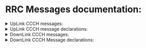 # RRC Messages documentation:

<details>
<summary>UpLink CCCH messages:</summary>
const char* dl_ccch_msg_type_c::c1_c_::types_opts::to_string() const
{
  static const char* options[] = {"rrcConnectionReestablishment",
                                  "rrcConnectionReestablishmentReject",
                                  "rrcConnectionReject",
                                  "rrcConnectionSetup"};
  return convert_enum_idx(options, 4, value, "dl_ccch_msg_type_c::c1_c_::types");
}
</details>

<details>
<summary>UpLink CCCH message declarations:</summary>
struct rrc_conn_reest_request_r8_ies_s {
  reestab_ue_id_s    ue_id;
  reest_cause_e      reest_cause;
  fixed_bitstring<2> spare;

  // sequence methods
  SRSASN_CODE pack(bit_ref& bref) const;
  SRSASN_CODE unpack(cbit_ref& bref);
  void        to_json(json_writer& j) const;
};

// RRCConnectionRequest-5GC-r15-IEs ::= SEQUENCE
struct rrc_conn_request_minus5_gc_r15_ies_s {
  init_ue_id_minus5_gc_r15_c          ue_id_r15;
  establishment_cause_minus5_gc_r15_e establishment_cause_r15;
  fixed_bitstring<1>                  spare;

  // sequence methods
  SRSASN_CODE pack(bit_ref& bref) const;
  SRSASN_CODE unpack(cbit_ref& bref);
  void        to_json(json_writer& j) const;
};
</details>
<details>
<summary> DownLink CCCH messages:</summary>
const char* dl_ccch_msg_type_c::c1_c_::types_opts::to_string() const
{
  static const char* options[] = {"rrcConnectionReestablishment",
                                  "rrcConnectionReestablishmentReject",
                                  "rrcConnectionReject",
                                  "rrcConnectionSetup"};
  return convert_enum_idx(options, 4, value, "dl_ccch_msg_type_c::c1_c_::types");
}
</details>


<details>
<summary>DownLink CCCH Message declarations:</summary>
// RRCConnectionReestablishment-v8a0-IEs ::= SEQUENCE
struct rrc_conn_reest_v8a0_ies_s {
  bool          late_non_crit_ext_present = false;
  bool          non_crit_ext_present      = false;
  dyn_octstring late_non_crit_ext;

  // sequence methods
  SRSASN_CODE pack(bit_ref& bref) const;
  SRSASN_CODE unpack(cbit_ref& bref);
  void        to_json(json_writer& j) const;
};

// RRCConnectionReestablishmentReject-v8a0-IEs ::= SEQUENCE
struct rrc_conn_reest_reject_v8a0_ies_s {
  bool          late_non_crit_ext_present = false;
  bool          non_crit_ext_present      = false;
  dyn_octstring late_non_crit_ext;

  // sequence methods
  SRSASN_CODE pack(bit_ref& bref) const;
  SRSASN_CODE unpack(cbit_ref& bref);
  void        to_json(json_writer& j) const;
};

// RRCConnectionReject-v8a0-IEs ::= SEQUENCE
struct rrc_conn_reject_v8a0_ies_s {
  bool                        late_non_crit_ext_present = false;
  bool                        non_crit_ext_present      = false;
  dyn_octstring               late_non_crit_ext;
  rrc_conn_reject_v1020_ies_s non_crit_ext;

  // sequence methods
  SRSASN_CODE pack(bit_ref& bref) const;
  SRSASN_CODE unpack(cbit_ref& bref);
  void        to_json(json_writer& j) const;
};


// RRCConnectionReject-v1020-IEs ::= SEQUENCE
struct rrc_conn_reject_v1020_ies_s {
  bool                        extended_wait_time_r10_present = false;
  bool                        non_crit_ext_present           = false;
  uint16_t                    extended_wait_time_r10         = 1;
  rrc_conn_reject_v1130_ies_s non_crit_ext;

  // sequence methods
  SRSASN_CODE pack(bit_ref& bref) const;
  SRSASN_CODE unpack(cbit_ref& bref);
  void        to_json(json_writer& j) const;
};

// RRCConnectionSetup-v1610-IEs ::= SEQUENCE
struct rrc_conn_setup_v1610_ies_s {
  bool          ded_info_nas_r16_present = false;
  bool          non_crit_ext_present     = false;
  dyn_octstring ded_info_nas_r16;

  // sequence methods
  SRSASN_CODE pack(bit_ref& bref) const;
  SRSASN_CODE unpack(cbit_ref& bref);
  void        to_json(json_writer& j) const;
};
<details>


<details>
<summary>Uplink DCCH messages:</summary>
const char* dl_dcch_msg_type_c::c1_c_::types_opts::to_string() const
{
  static const char* options[] = {"csfbParametersResponseCDMA2000",
                                  "dlInformationTransfer",
                                  "handoverFromEUTRAPreparationRequest",
                                  "mobilityFromEUTRACommand",
                                  "rrcConnectionReconfiguration",
                                  "rrcConnectionRelease",
                                  "securityModeCommand",
                                  "ueCapabilityEnquiry",
                                  "counterCheck",
                                  "ueInformationRequest-r9",
                                  "loggedMeasurementConfiguration-r10",
                                  "rnReconfiguration-r10",
                                  "rrcConnectionResume-r13",
                                  "dlDedicatedMessageSegment-r16",
                                  "spare2",
                                  "spare1"};
  return convert_enum_idx(options, 16, value, "dl_dcch_msg_type_c::c1_c_::types");
}
</details>


<details>
<summary> DownLink DCCH messages:</summary>
const char* dl_dcch_msg_type_c::c1_c_::types_opts::to_string() const
{
  static const char* options[] = {"csfbParametersResponseCDMA2000",
                                  "dlInformationTransfer",
                                  "handoverFromEUTRAPreparationRequest",
                                  "mobilityFromEUTRACommand",
                                  "rrcConnectionReconfiguration",
                                  "rrcConnectionRelease",
                                  "securityModeCommand",
                                  "ueCapabilityEnquiry",
                                  "counterCheck",
                                  "ueInformationRequest-r9",
                                  "loggedMeasurementConfiguration-r10",
                                  "rnReconfiguration-r10",
                                  "rrcConnectionResume-r13",
                                  "dlDedicatedMessageSegment-r16",
                                  "spare2",
                                  "spare1"};
  return convert_enum_idx(options, 16, value, "dl_dcch_msg_type_c::c1_c_::types");
}
</details>

